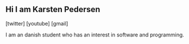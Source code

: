 <h2 align="left">Hi I am Karsten Pedersen</h2>
[twitter] [youtube] [gmail]
<p>I am an danish student who has an interest in software and programming.</p>

[twitter]: https://twitter.com/KarstenFinderup
[youtube]: https://www.youtube.com/channel/UCPUSU_U5RsqrcPoNHDKsWEg
[gmail]: https://mail.google.com/mail/?view=cm&fs=1&to=contactkarstenpedersen@gmail.com

